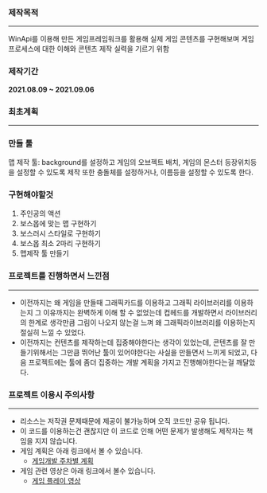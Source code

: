 ### 제작목적

---

WinApi를 이용해 만든 게임프레임워크를 활용해 실제 게임 콘텐츠를 구현해보며 게임프로세스에 대한 이해와 콘텐츠 제작 실력을 기르기 위함

### 제작기간

**2021.08.09 ~ 2021.09.06**

### 최초계획

---

### 만들 툴

맵 제작 툴: background를 설정하고  게임의 오브젝트 배치, 게임의 몬스터 등장위치등을 설정할 수 있도록 제작 또한 충돌체를 설정하거나, 이름등을 설정할 수 있도록 한다. 

### 구현해야할것

1. 주인공의 액션
2. 보스몹에 맞는 맵 구현하기
3. 보스러시 스타일로 구현하기
4. 보스몹 최소 2마리 구현하기
5. 맵제작 툴 만들기

### 프로젝트를 진행하면서 느낀점

---

- 이전까지는 왜 게임을 만들때 그래픽카드를 이용하고 그래픽 라이브러리를 이용하는지 그 이유까지는 완벽하게 이해 할 수 없었는데 컵헤드를 개발하면서 라이브러리의 한계로 생각만큼 그림이 나오지 않는걸 느껴 왜 그래픽라이브러리를 이용하는지 절실히 느낄 수 있었다.
- 이전까지는 컨텐츠를 제작하는데 집중해야한다는 생각이 있었는데, 콘텐츠를 잘 만들기위해서는 그만큼 뛰어난 툴이 있어야한다는 사실을 만들면서 느끼게 되었고, 다음 프로젝트에는 툴에 좀더 집중하는 개발 계획을 가지고 진행해야한다는걸 깨달았다.

### 프로젝트 이용시 주의사항

---

- 리소스는 저작권 문제때문에 제공이 불가능하며 오직 코드만 공유 됩니다.
- 이 코드를 이용하는건 괜찮지만 이 코드로 인해 어떤 문제가 발생해도 제작자는 책임을 지지 않습니다.
- 게임 계획은 아래 링크에서 볼 수 있습니다.
    - [게임개발 주차별 계획](https://nettle-profit-03e.notion.site/8c69cf621b02458abcc5c77f45c8b10e)
- 게임 관련 영상은 아래 링크에서 볼수 있습니다.
    - [게임 플레이 영상](https://youtu.be/iQCZRp7Piuo)